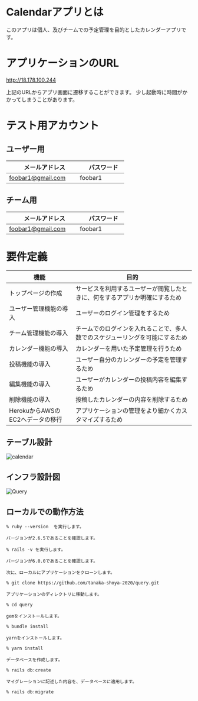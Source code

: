 # Calendarアプリとは

このアプリは個人、及びチームでの予定管理を目的としたカレンダーアプリです。


# アプリケーションのURL

http://18.178.100.244

上記のURLからアプリ画面に遷移することができます。
少し起動時に時間がかかってしまうことがあります。

# テスト用アカウント

## ユーザー用
|　メールアドレス　　　 |　パスワード　|
|-------------------|------------|
| foobar1@gmail.com | foobar1　　 |

## チーム用
|　メールアドレス　　　 |　パスワード　|
|-------------------|------------|
| foobar1@gmail.com | foobar1　　 |

# 要件定義

|            機能                           |            目的                                                   |
|----------------------------------------- |------------------------------------------------------------------|
|トップページの作成                           |サービスを利用するユーザーが閲覧したときに、何をするアプリか明確にするため     |
|ユーザー管理機能の導入                       |ユーザーのログイン管理をするため                                        |
|チーム管理機能の導入                         |チームでのログインを入れることで、多人数でのスケジューリングを可能にするため    |
|カレンダー機能の導入                         |カレンダーを用いた予定管理を行うため                                      |
|投稿機能の導入                              |ユーザー自分のカレンダーの予定を管理するため                               |
|編集機能の導入                              |ユーザーがカレンダーの投稿内容を編集するため                               |
|削除機能の導入                              |投稿したカレンダーの内容を削除するため                                    |
|HerokuからAWSのEC2へデータの移行             |アプリケーションの管理をより細かくカスタマイズするため                      |




## テーブル設計

![calendar](https://user-images.githubusercontent.com/71364105/100170919-fcf41d80-2f09-11eb-992f-280b7a8eedfa.png)

## インフラ設計図

![Query](https://user-images.githubusercontent.com/71364105/100172114-f74b0780-2f0a-11eb-9e2c-ee873c73475d.png)

## ローカルでの動作方法

``` 
% ruby --version  を実行します。

バージョンが2.6.5であることを確認します。

% rails -v を実行します。

バージョンが6.0.0であることを確認します。

次に、ローカルにアプリケーションをクローンします。

% git clone https://github.com/tanaka-shoya-2020/query.git

アプリケーションのディレクトリに移動します。

% cd query

gemをインストールします。

% bundle install

yarnをインストールします。

% yarn install

データベースを作成します。

% rails db:create

マイグレーションに記述した内容を、データベースに適用します。

% rails db:migrate
```
